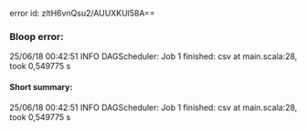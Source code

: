 error id: zltH6vnQsu2/AUUXKUl58A==
### Bloop error:

25/06/18 00:42:51 INFO DAGScheduler: Job 1 finished: csv at main.scala:28, took 0,549775 s
#### Short summary: 

25/06/18 00:42:51 INFO DAGScheduler: Job 1 finished: csv at main.scala:28, took 0,549775 s